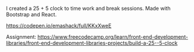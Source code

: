I created a 25 + 5 clock to time work and break sessions. Made with Bootstrap and React.

https://codepen.io/emashack/full/KKxXweE

Assignment: https://www.freecodecamp.org/learn/front-end-development-libraries/front-end-development-libraries-projects/build-a-25--5-clock
